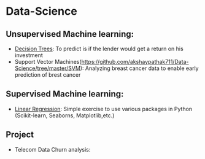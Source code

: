 # Data-Science

## Unsupervised Machine learning:
* [Decision Trees](https://github.com/akshaypathak711/Data-Science/tree/master/Decision%20Trees): To predict is if the lender would get a return on his investment 
* Support Vector Machines(https://github.com/akshaypathak711/Data-Science/tree/master/SVM): Analyzing breast cancer data to enable early prediction of brest cancer

## Supervised Machine learning:
* [Linear Regression](https://github.com/akshaypathak711/Data-Science/tree/master/Linear%20Regression): Simple exercise to use various packages in Python (Scikit-learn, Seaborns, Matplotlib,etc.)

## Project
* Telecom Data Churn analysis:
